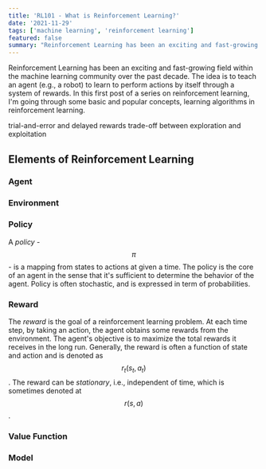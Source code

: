 ```yaml
---
title: 'RL101 - What is Reinforcement Learning?'
date: '2021-11-29'
tags: ['machine learning', 'reinforcement learning']
featured: false
summary: "Reinforcement Learning has been an exciting and fast-growing field within the machine learning community over the past decade. The idea is to teach an agent (e.g., a robot) to learn to perform actions by itself through a system of rewards. In this first post of a series on reinforcement learning, I'm going through some basic and popular concepts, learning algorithms in reinforcement learning."
---
```


Reinforcement Learning has been an exciting and fast-growing field within the machine learning community over the past decade. The idea is to teach an agent (e.g., a robot) to learn to perform actions by itself through a system of rewards. In this first post of a series on reinforcement learning, I'm going through some basic and popular concepts, learning algorithms in reinforcement learning.

trial-and-error and delayed rewards
trade-off between exploration and exploitation

## Elements of Reinforcement Learning
### Agent

### Environment

### Policy
A *policy* - $$\pi$$ - is a mapping from states to actions at given a time. The policy is the core of an agent in the sense that it's sufficient to determine the behavior of the agent. Policy is often stochastic, and is expressed in term of probabilities.

### Reward
The *reward* is the goal of a reinforcement learning problem. At each time step, by taking an action, the agent obtains some rewards from the environment. The agent's objective is to maximize the total rewards it receives in the long run. Generally, the reward is often a function of state and action and is denoted as $$r_t(s_t, a_t)$$. The reward can be *stationary*, i.e., independent of time, which is sometimes denoted at $$r(s, a)$$.

### Value Function

### Model

